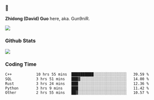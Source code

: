 ### 👋 

**Zhidong (David) Guo** here, aka. Gun9niR.

![](https://komarev.com/ghpvc/?username=Gun9niR&label=Total+Views)

### Github Stats

<img src="https://github-readme-stats.vercel.app/api?username=Gun9niR&count_private=true&show_icons=true&theme=vue-dark&hide_title=true">

### Coding Time

<!--START_SECTION:waka-->

```txt
C++           10 hrs 55 mins  ██████████░░░░░░░░░░░░░░░   39.59 %
SQL           3 hrs 51 mins   ███▓░░░░░░░░░░░░░░░░░░░░░   14.00 %
Rust          3 hrs 24 mins   ███░░░░░░░░░░░░░░░░░░░░░░   12.36 %
Python        3 hrs 9 mins    ███░░░░░░░░░░░░░░░░░░░░░░   11.42 %
Other         2 hrs 55 mins   ██▓░░░░░░░░░░░░░░░░░░░░░░   10.57 %
```

<!--END_SECTION:waka-->
